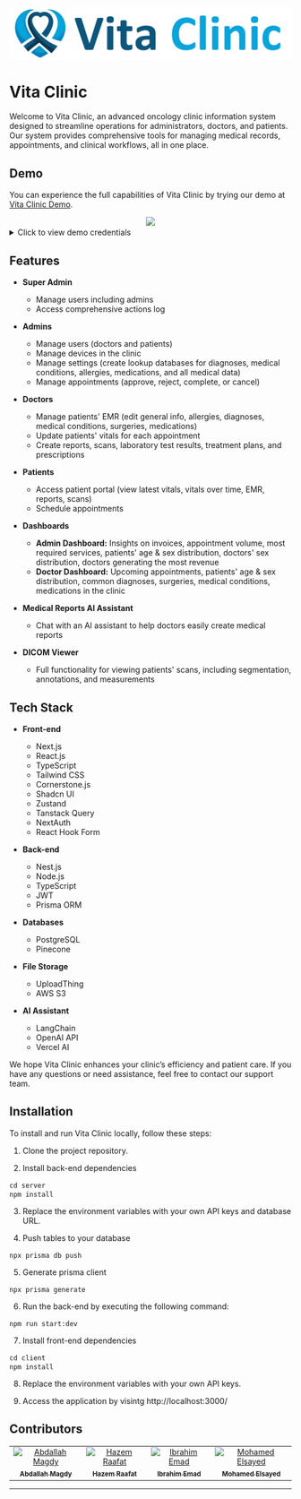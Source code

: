 <div align="center">
  <img src="client/public/logo-light.png" width="600px" />
</div>

# Vita Clinic

Welcome to Vita Clinic, an advanced oncology clinic information system designed to streamline operations for administrators, doctors, and patients. Our system provides comprehensive tools for managing medical records, appointments, and clinical workflows, all in one place.

## Demo

You can experience the full capabilities of Vita Clinic by trying our demo at [Vita Clinic Demo](https://vita-clinic.vercel.app).

<div align="center">
  <img src="assets/mockups.png" />
</div>

<details>
<summary>Click to view demo credentials</summary>
<p>

**Super Admin**  
Email: abdallah@gmail.com  
Password: admin1234

**Admin**  
Email: jennifer.jackson@example.com  
Password: admin123

**Doctor**  
Email: hazem@gmail.com  
Password: doctor123

**Patient**  
Email: michael.king@example.com  
Password: patient123

</p>
</details>

## Features

- **Super Admin**

  - Manage users including admins
  - Access comprehensive actions log

- **Admins**

  - Manage users (doctors and patients)
  - Manage devices in the clinic
  - Manage settings (create lookup databases for diagnoses, medical conditions, allergies, medications, and all medical data)
  - Manage appointments (approve, reject, complete, or cancel)

- **Doctors**

  - Manage patients' EMR (edit general info, allergies, diagnoses, medical conditions, surgeries, medications)
  - Update patients' vitals for each appointment
  - Create reports, scans, laboratory test results, treatment plans, and prescriptions

- **Patients**

  - Access patient portal (view latest vitals, vitals over time, EMR, reports, scans)
  - Schedule appointments

- **Dashboards**

  - **Admin Dashboard:** Insights on invoices, appointment volume, most required services, patients' age & sex distribution, doctors' sex distribution, doctors generating the most revenue
  - **Doctor Dashboard:** Upcoming appointments, patients' age & sex distribution, common diagnoses, surgeries, medical conditions, medications in the clinic

- **Medical Reports AI Assistant**

  - Chat with an AI assistant to help doctors easily create medical reports

- **DICOM Viewer**
  - Full functionality for viewing patients' scans, including segmentation, annotations, and measurements

## Tech Stack

- **Front-end**

  - Next.js
  - React.js
  - TypeScript
  - Tailwind CSS
  - Cornerstone.js
  - Shadcn UI
  - Zustand
  - Tanstack Query
  - NextAuth
  - React Hook Form

- **Back-end**

  - Nest.js
  - Node.js
  - TypeScript
  - JWT
  - Prisma ORM

- **Databases**

  - PostgreSQL
  - Pinecone

- **File Storage**
  - UploadThing
  - AWS S3
- **AI Assistant**
  - LangChain
  - OpenAI API
  - Vercel AI

We hope Vita Clinic enhances your clinic’s efficiency and patient care. If you have any questions or need assistance, feel free to contact our support team.

## Installation

To install and run Vita Clinic locally, follow these steps:

1. Clone the project repository.

2. Install back-end dependencies

```
cd server
npm install
```

3. Replace the environment variables with your own API keys and database URL.

4. Push tables to your database

```
npx prisma db push
```

5. Generate prisma client

```
npx prisma generate
```

6. Run the back-end by executing the following command:

```
npm run start:dev
```

7. Install front-end dependencies

```
cd client
npm install
```

8. Replace the environment variables with your own API keys.

9. Access the application by visintg http://localhost:3000/

## Contributors

<table>
  <tr>
    <td align="center">
    <a href="https://github.com/Bodykudo" target="_black">
    <img src="https://avatars.githubusercontent.com/u/17731926?v=4" width="150px;" alt="Abdallah Magdy"/>
    <br />
    <sub><b>Abdallah Magdy</b></sub></a>
    <td align="center">
    <a href="https://github.com/Hazem-Raafat" target="_black">
    <img src="https://avatars.githubusercontent.com/u/100636693?v=4" width="150px;" alt="Hazem Raafat"/>
    <br />
    <sub><b>Hazem Raafat</b></sub></a>
    </td>
   <td align="center">
    <a href="https://github.com/IbrahimEmad11" target="_black">
    <img src="https://avatars.githubusercontent.com/u/110200613?v=4" width="150px;" alt="Ibrahim Emad"/>
    <br />
    <sub><b>Ibrahim Emad</b></sub></a>
    </td>
   <td align="center">
    <a href="https://github.com/melsayed8450" target="_black">
    <img src="https://avatars.githubusercontent.com/u/100236901?v=4" width="150px;" alt="Mohamed Elsayed"/>
    <br />
    <sub><b>Mohamed Elsayed</b></sub></a>
    </td>
    </tr>
 </table>

---
